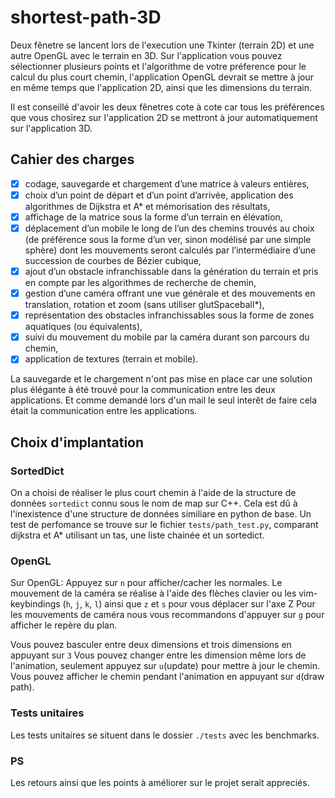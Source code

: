 # shortest-path-3D
Deux fênetre se lancent lors de l'execution une Tkinter (terrain 2D)
et une autre OpenGL avec le terrain en 3D.
Sur l'application vous pouvez sélectionner plusieurs points et l'algorithme
de votre préference pour le calcul du plus court chemin, l'application OpenGL
devrait se mettre à jour en même temps que l'application 2D, ainsi que les
dimensions du terrain.

Il est conseillé d'avoir les deux fênetres cote à cote car tous les 
préférences que vous chosirez sur l'application 2D se mettront à jour
automatiquement sur l'application 3D.

## Cahier des charges
- [x] codage, sauvegarde et chargement d’une matrice à valeurs entières, 
- [x] choix d’un point de départ et d’un point d’arrivée, application des algorithmes de Dijkstra et A* et mémorisation des résultats,
- [x] affichage de la matrice sous la forme d’un terrain en élévation,
- [x] déplacement d’un mobile le long de l’un des chemins trouvés au choix (de préférence sous la forme d’un ver, sinon modélisé par une simple sphère) dont les mouvements seront calculés par l’intermédiaire d’une succession de courbes de Bézier cubique,
- [x] ajout d’un obstacle infranchissable dans la génération du terrain et pris en compte par les algorithmes de recherche de chemin,
- [x] gestion d’une caméra offrant une vue générale et des mouvements en translation, rotation et zoom (sans utiliser glutSpaceball*),
- [x] représentation des obstacles infranchissables sous la forme de zones aquatiques (ou équivalents),
- [x] suivi du mouvement du mobile par la caméra durant son parcours du chemin,
- [x] application de textures (terrain et mobile).

La sauvegarde et le chargement n'ont pas mise en place car une solution plus 
élégante à été trouvé pour la communication entre les deux applications.
Et comme demandé lors d'un mail le seul interêt de faire cela était la 
communication entre les applications.

## Choix d'implantation
### SortedDict
On a choisi de réaliser le plus court chemin à l'aide de la structure de données `sortedict` connu
sous le nom de map sur C++. Cela est dû à l'inexistence d'une structure de 
données similiare en python de base.
Un test de perfomance se trouve sur le fichier `tests/path_test.py`, comparant
dijkstra et A* utilisant un tas, une liste chainée et un sortedict.

### OpenGL
Sur OpenGL:
Appuyez sur `n` pour afficher/cacher les normales.
Le mouvement de la caméra se réalise à l'aide des flèches clavier ou les
vim-keybindings (`h`, `j`, `k`, `l`)
ainsi que `z` et `s` pour vous déplacer sur l'axe Z 
Pour les mouvements de caméra nous vous recommandons d'appuyer sur `g` pour afficher
le repère du plan.

Vous pouvez basculer entre deux dimensions et trois dimensions en appuyant sur `3`
Vous pouvez changer entre les dimension même lors de l'animation, 
seulement appuyez sur `u`(update) pour mettre à jour le chemin.
Vous pouvez afficher le chemin pendant l'animation en appuyant sur `d`(draw path).

### Tests unitaires
Les tests unitaires se situent dans le dossier `./tests` avec les benchmarks.

### PS
Les retours ainsi que les points à améliorer sur le projet serait appreciés.

